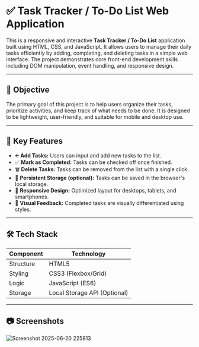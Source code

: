 # ✅ Task Tracker / To-Do List Web Application

This is a responsive and interactive **Task Tracker / To-Do List** application built using HTML, CSS, and JavaScript. It allows users to manage their daily tasks efficiently by adding, completing, and deleting tasks in a simple web interface. The project demonstrates core front-end development skills including DOM manipulation, event handling, and responsive design.

---

## 🎯 Objective

The primary goal of this project is to help users organize their tasks, prioritize activities, and keep track of what needs to be done. It is designed to be lightweight, user-friendly, and suitable for mobile and desktop use.

---

## 🌟 Key Features

- ➕ **Add Tasks:** Users can input and add new tasks to the list.
- ✅ **Mark as Completed:** Tasks can be checked off once finished.
- 🗑️ **Delete Tasks:** Tasks can be removed from the list with a single click.
- 🔁 **Persistent Storage (optional):** Tasks can be saved in the browser's local storage.
- 📱 **Responsive Design:** Optimized layout for desktops, tablets, and smartphones.
- 🎨 **Visual Feedback:** Completed tasks are visually differentiated using styles.

---

## 🛠️ Tech Stack

| Component   | Technology         |
|------------|--------------------|
| Structure  | HTML5              |
| Styling    | CSS3 (Flexbox/Grid)|
| Logic      | JavaScript (ES6)   |
| Storage    | Local Storage API (Optional) |

---

## 📷 Screenshots
![Screenshot 2025-06-20 225813](https://github.com/user-attachments/assets/2c6f71d1-0523-455f-9108-8082b7fbd68e)


 

 

